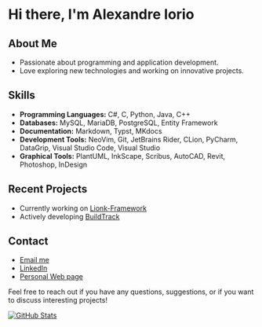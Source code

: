 # Hi there, I'm Alexandre Iorio

## About Me
- Passionate about programming and application development.
- Love exploring new technologies and working on innovative projects.

## Skills
- **Programming Languages:** C#, C, Python, Java, C++
- **Databases:** MySQL, MariaDB, PostgreSQL, Entity Framework
- **Documentation:** Markdown, Typst, MKdocs
- **Development Tools:** NeoVim, Git, JetBrains Rider, CLion, PyCharm, DataGrip, Visual Studio Code, Visual Studio
- **Graphical Tools:** PlantUML, InkScape, Scribus, AutoCAD, Revit, Photoshop, InDesign

## Recent Projects
- Currently working on [Lionk-Framework](https://github.com/Lionk-Framework)
- Actively developing [BuildTrack](https://buildsitemanager.github.io/website)

## Contact
- [Email me](mailto:admin@aiorio.ch)
- [LinkedIn](https://ch.linkedin.com/in/alexandre-iorio-b7286a200)
- [Personal Web page](http://aiorio.ch)

Feel free to reach out if you have any questions, suggestions, or if you want to discuss interesting projects!

[![GitHub Stats](https://github-readme-stats.vercel.app/api?username=alexandreiorio&show_icons=true)](https://github.com/AlexandreIorio)
